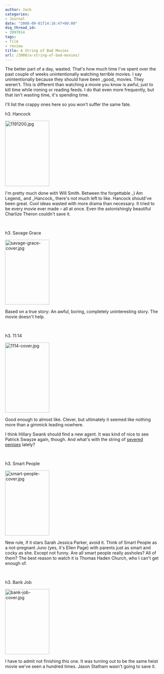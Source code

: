 ```yaml
---
author: Jack
categories:
- Journal
date: "2008-09-01T14:16:47+00:00"
dsq_thread_id:
- 3997014
tags:
- film
- review
title: A String of Bad Movies
url: /2008/a-string-of-bad-movies/
---
```


<span class="drop_cap">T</span>he better part of a day, wasted. That's how much time I've spent over the past couple of weeks unintentionally watching terrible movies. I say unintentionally because they should have been \_good\_ movies. They weren't. This is different than watching a movie you know is awful, just to kill time while ironing or reading feeds. I do that even more frequently, but that isn't wasting time, it's spending time.

I'll list the crappy ones here so you won't suffer the same fate.

h3. Hancock

<img src="/files/1191200.jpg" class="alignleft" alt="1191200.jpg" border="0" width="144" height="214" />
  
I'm pretty much done with Will Smith. Between the forgettable \_I Am Legend\_ and \_Hancock\_ there's not much left to like. Hancock should've been great. Cool ideas wasted with more drama than necessary. It tried to be every movie ever made &#8211; all at once. Even the astonishingly beautiful Charlize Theron couldn't save it.

<br clear="all" />

h3. Savage Grace

<img src="/files/savage-grace-cover.jpg"  class="alignleft" alt="savage-grace-cover.jpg" border="0" width="144" height="212" />
  
Based on a true story: An awful, boring, completely uninteresting story. The movie doesn't help.

<br clear="all" />

h3. 11:14

<img src="/files/1114-cover.jpg" class="alignleft" alt="1114-cover.jpg" border="0" width="144" height="229" />
  
Good enough to almost like. Clever, but ultimately it seemed like nothing more than a gimmick leading nowhere.

I think Hillary Swank should find a new agent. It was kind of nice to see Patrick Swayze again, though. And what's with the string of [severed penises][1] lately?

<br clear="all" />

h3. Smart People

<img src="/files/smart-people-cover.jpg" class="alignleft" alt="smart-people-cover.jpg" border="0" width="144" height="213" />
  
New rule, if it stars Sarah Jessica Parker, avoid it. Think of Smart People as a not-pregnant Juno (yes, it's Ellen Page) with parents just as smart and cocky as she. Except not funny. Are all smart people really assholes? All of them? The best reason to watch it is Thomas Haden Church, who I can't get enough of.

<br clear="all" />

h3. Bank Job

<img src="/files/bank-job-cover.jpg" class="alignleft" alt="bank-job-cover.jpg" border="0" width="144" height="213" />
  
I have to admit not finishing this one. It was turning out to be the same heist movie we've seen a hundred times. Jason Statham wasn't going to save it.

 [1]: https://jackbaty.com/2008/06/teeth/